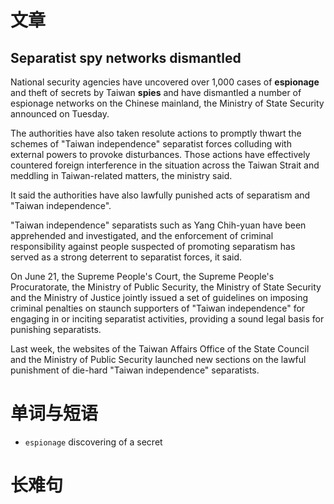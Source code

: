 # 文章
## Separatist spy networks dismantled

National security agencies have uncovered over 1,000 cases of **espionage** and theft of secrets by Taiwan **spies** and have dismantled a number of espionage networks on the Chinese mainland, the Ministry of State Security announced on Tuesday.  

The authorities have also taken resolute actions to promptly thwart the schemes of "Taiwan independence" separatist forces colluding with external powers to provoke disturbances. Those actions have effectively countered foreign interference in the situation across the Taiwan Strait and meddling in Taiwan-related matters, the ministry said.  

It said the authorities have also lawfully punished acts of separatism and "Taiwan independence".  

"Taiwan independence" separatists such as Yang Chih-yuan have been apprehended and investigated, and the enforcement of criminal responsibility against people suspected of promoting separatism has served as a strong deterrent to separatist forces, it said.  

On June 21, the Supreme People's Court, the Supreme People's Procuratorate, the Ministry of Public Security, the Ministry of State Security and the Ministry of Justice jointly issued a set of guidelines on imposing criminal penalties on staunch supporters of "Taiwan independence" for engaging in or inciting separatist activities, providing a sound legal basis for punishing separatists.  

Last week, the websites of the Taiwan Affairs Office of the State Council and the Ministry of Public Security launched new sections on the lawful punishment of die-hard "Taiwan independence" separatists.

# 单词与短语
- `espionage`  discovering of a secret

# 长难句
